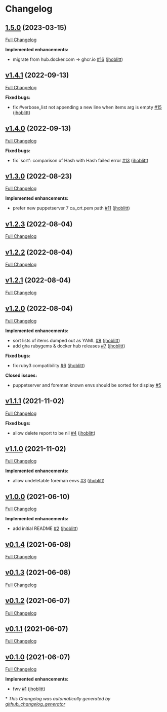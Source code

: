 # Changelog

## [1.5.0](https://github.com/lsst-it/foreman_envsync/tree/1.5.0) (2023-03-15)

[Full Changelog](https://github.com/lsst-it/foreman_envsync/compare/v1.4.1...1.5.0)

**Implemented enhancements:**

- migrate from hub.docker.com -\> ghcr.io [\#16](https://github.com/lsst-it/foreman_envsync/pull/16) ([jhoblitt](https://github.com/jhoblitt))

## [v1.4.1](https://github.com/lsst-it/foreman_envsync/tree/v1.4.1) (2022-09-13)

[Full Changelog](https://github.com/lsst-it/foreman_envsync/compare/v1.4.0...v1.4.1)

**Fixed bugs:**

- fix \#verbose\_list not appending a new line when items arg is empty [\#15](https://github.com/lsst-it/foreman_envsync/pull/15) ([jhoblitt](https://github.com/jhoblitt))

## [v1.4.0](https://github.com/lsst-it/foreman_envsync/tree/v1.4.0) (2022-09-13)

[Full Changelog](https://github.com/lsst-it/foreman_envsync/compare/v1.3.0...v1.4.0)

**Fixed bugs:**

- fix `sort': comparison of Hash with Hash failed error  [\#13](https://github.com/lsst-it/foreman_envsync/pull/13) ([jhoblitt](https://github.com/jhoblitt))

## [v1.3.0](https://github.com/lsst-it/foreman_envsync/tree/v1.3.0) (2022-08-23)

[Full Changelog](https://github.com/lsst-it/foreman_envsync/compare/v1.2.3...v1.3.0)

**Implemented enhancements:**

- prefer new puppetserver 7 ca\_crt.pem path [\#11](https://github.com/lsst-it/foreman_envsync/pull/11) ([jhoblitt](https://github.com/jhoblitt))

## [v1.2.3](https://github.com/lsst-it/foreman_envsync/tree/v1.2.3) (2022-08-04)

[Full Changelog](https://github.com/lsst-it/foreman_envsync/compare/v1.2.2...v1.2.3)

## [v1.2.2](https://github.com/lsst-it/foreman_envsync/tree/v1.2.2) (2022-08-04)

[Full Changelog](https://github.com/lsst-it/foreman_envsync/compare/v1.2.1...v1.2.2)

## [v1.2.1](https://github.com/lsst-it/foreman_envsync/tree/v1.2.1) (2022-08-04)

[Full Changelog](https://github.com/lsst-it/foreman_envsync/compare/v1.2.0...v1.2.1)

## [v1.2.0](https://github.com/lsst-it/foreman_envsync/tree/v1.2.0) (2022-08-04)

[Full Changelog](https://github.com/lsst-it/foreman_envsync/compare/v1.1.1...v1.2.0)

**Implemented enhancements:**

- sort lists of items dumped out as YAML [\#8](https://github.com/lsst-it/foreman_envsync/pull/8) ([jhoblitt](https://github.com/jhoblitt))
- add gha rubygems & docker hub releases [\#7](https://github.com/lsst-it/foreman_envsync/pull/7) ([jhoblitt](https://github.com/jhoblitt))

**Fixed bugs:**

- fix ruby3 compatibility [\#6](https://github.com/lsst-it/foreman_envsync/pull/6) ([jhoblitt](https://github.com/jhoblitt))

**Closed issues:**

- puppetserver and foreman known envs should be sorted for display [\#5](https://github.com/lsst-it/foreman_envsync/issues/5)

## [v1.1.1](https://github.com/lsst-it/foreman_envsync/tree/v1.1.1) (2021-11-02)

[Full Changelog](https://github.com/lsst-it/foreman_envsync/compare/v1.1.0...v1.1.1)

**Fixed bugs:**

- allow delete report to be nil [\#4](https://github.com/lsst-it/foreman_envsync/pull/4) ([jhoblitt](https://github.com/jhoblitt))

## [v1.1.0](https://github.com/lsst-it/foreman_envsync/tree/v1.1.0) (2021-11-02)

[Full Changelog](https://github.com/lsst-it/foreman_envsync/compare/v1.0.0...v1.1.0)

**Implemented enhancements:**

- allow undeletable foreman envs [\#3](https://github.com/lsst-it/foreman_envsync/pull/3) ([jhoblitt](https://github.com/jhoblitt))

## [v1.0.0](https://github.com/lsst-it/foreman_envsync/tree/v1.0.0) (2021-06-10)

[Full Changelog](https://github.com/lsst-it/foreman_envsync/compare/v0.1.4...v1.0.0)

**Implemented enhancements:**

- add initial README [\#2](https://github.com/lsst-it/foreman_envsync/pull/2) ([jhoblitt](https://github.com/jhoblitt))

## [v0.1.4](https://github.com/lsst-it/foreman_envsync/tree/v0.1.4) (2021-06-08)

[Full Changelog](https://github.com/lsst-it/foreman_envsync/compare/v0.1.3...v0.1.4)

## [v0.1.3](https://github.com/lsst-it/foreman_envsync/tree/v0.1.3) (2021-06-08)

[Full Changelog](https://github.com/lsst-it/foreman_envsync/compare/v0.1.2...v0.1.3)

## [v0.1.2](https://github.com/lsst-it/foreman_envsync/tree/v0.1.2) (2021-06-07)

[Full Changelog](https://github.com/lsst-it/foreman_envsync/compare/v0.1.1...v0.1.2)

## [v0.1.1](https://github.com/lsst-it/foreman_envsync/tree/v0.1.1) (2021-06-07)

[Full Changelog](https://github.com/lsst-it/foreman_envsync/compare/v0.1.0...v0.1.1)

## [v0.1.0](https://github.com/lsst-it/foreman_envsync/tree/v0.1.0) (2021-06-07)

[Full Changelog](https://github.com/lsst-it/foreman_envsync/compare/45f9ba5c88833559ec7abe699be4b55cb0a7a2bc...v0.1.0)

**Implemented enhancements:**

- fwv [\#1](https://github.com/lsst-it/foreman_envsync/pull/1) ([jhoblitt](https://github.com/jhoblitt))



\* *This Changelog was automatically generated by [github_changelog_generator](https://github.com/github-changelog-generator/github-changelog-generator)*
